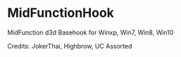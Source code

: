 # MidFunctionHook
MidFunction d3d Basehook for Winxp, Win7, Win8, Win10

Credits: JokerThai, Highbrow, UC Assorted
